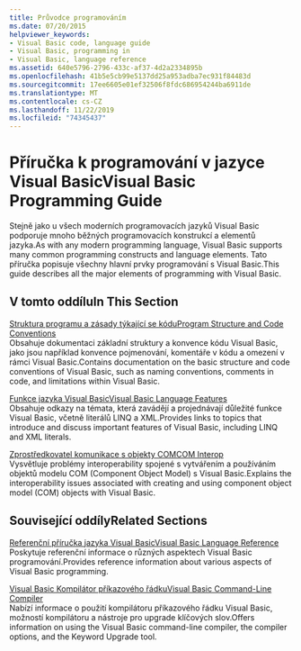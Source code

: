 ```yaml
---
title: Průvodce programováním
ms.date: 07/20/2015
helpviewer_keywords:
- Visual Basic code, language guide
- Visual Basic, programming in
- Visual Basic, language reference
ms.assetid: 640e5796-2796-433c-af37-4d2a2334895b
ms.openlocfilehash: 41b5e5cb99e5137dd25a953adba7ec931f84483d
ms.sourcegitcommit: 17ee6605e01ef32506f8fdc686954244ba6911de
ms.translationtype: MT
ms.contentlocale: cs-CZ
ms.lasthandoff: 11/22/2019
ms.locfileid: "74345437"
---
```

# <a name="visual-basic-programming-guide"></a><span data-ttu-id="aa33c-102">Příručka k programování v jazyce Visual Basic</span><span class="sxs-lookup"><span data-stu-id="aa33c-102">Visual Basic Programming Guide</span></span>
<span data-ttu-id="aa33c-103">Stejně jako u všech moderních programovacích jazyků Visual Basic podporuje mnoho běžných programovacích konstrukcí a elementů jazyka.</span><span class="sxs-lookup"><span data-stu-id="aa33c-103">As with any modern programming language, Visual Basic supports many common programming constructs and language elements.</span></span> <span data-ttu-id="aa33c-104">Tato příručka popisuje všechny hlavní prvky programování s Visual Basic.</span><span class="sxs-lookup"><span data-stu-id="aa33c-104">This guide describes all the major elements of programming with Visual Basic.</span></span>  
  
## <a name="in-this-section"></a><span data-ttu-id="aa33c-105">V tomto oddílu</span><span class="sxs-lookup"><span data-stu-id="aa33c-105">In This Section</span></span>  
 [<span data-ttu-id="aa33c-106">Struktura programu a zásady týkající se kódu</span><span class="sxs-lookup"><span data-stu-id="aa33c-106">Program Structure and Code Conventions</span></span>](../../visual-basic/programming-guide/program-structure/program-structure-and-code-conventions.md)  
 <span data-ttu-id="aa33c-107">Obsahuje dokumentaci základní struktury a konvence kódu Visual Basic, jako jsou například konvence pojmenování, komentáře v kódu a omezení v rámci Visual Basic.</span><span class="sxs-lookup"><span data-stu-id="aa33c-107">Contains documentation on the basic structure and code conventions of Visual Basic, such as naming conventions, comments in code, and limitations within Visual Basic.</span></span>  
  
 [<span data-ttu-id="aa33c-108">Funkce jazyka Visual Basic</span><span class="sxs-lookup"><span data-stu-id="aa33c-108">Visual Basic Language Features</span></span>](../../visual-basic/programming-guide/language-features/index.md)  
 <span data-ttu-id="aa33c-109">Obsahuje odkazy na témata, která zavádějí a projednávají důležité funkce Visual Basic, včetně literálů LINQ a XML.</span><span class="sxs-lookup"><span data-stu-id="aa33c-109">Provides links to topics that introduce and discuss important features of Visual Basic, including LINQ and XML literals.</span></span>  
  
 [<span data-ttu-id="aa33c-110">Zprostředkovatel komunikace s objekty COM</span><span class="sxs-lookup"><span data-stu-id="aa33c-110">COM Interop</span></span>](../../visual-basic/programming-guide/com-interop/index.md)  
 <span data-ttu-id="aa33c-111">Vysvětluje problémy interoperability spojené s vytvářením a používáním objektů modelu COM (Component Object Model) s Visual Basic.</span><span class="sxs-lookup"><span data-stu-id="aa33c-111">Explains the interoperability issues associated with creating and using component object model (COM) objects with Visual Basic.</span></span>  
  
## <a name="related-sections"></a><span data-ttu-id="aa33c-112">Související oddíly</span><span class="sxs-lookup"><span data-stu-id="aa33c-112">Related Sections</span></span>  
 [<span data-ttu-id="aa33c-113">Referenční příručka jazyka Visual Basic</span><span class="sxs-lookup"><span data-stu-id="aa33c-113">Visual Basic Language Reference</span></span>](../../visual-basic/language-reference/index.md)  
 <span data-ttu-id="aa33c-114">Poskytuje referenční informace o různých aspektech Visual Basic programování.</span><span class="sxs-lookup"><span data-stu-id="aa33c-114">Provides reference information about various aspects of Visual Basic programming.</span></span>  
  
 [<span data-ttu-id="aa33c-115">Visual Basic Kompilátor příkazového řádku</span><span class="sxs-lookup"><span data-stu-id="aa33c-115">Visual Basic Command-Line Compiler</span></span>](../../visual-basic/reference/command-line-compiler/index.md)  
 <span data-ttu-id="aa33c-116">Nabízí informace o použití kompilátoru příkazového řádku Visual Basic, možností kompilátoru a nástroje pro upgrade klíčových slov.</span><span class="sxs-lookup"><span data-stu-id="aa33c-116">Offers information on using the Visual Basic command-line compiler, the compiler options, and the Keyword Upgrade tool.</span></span>
